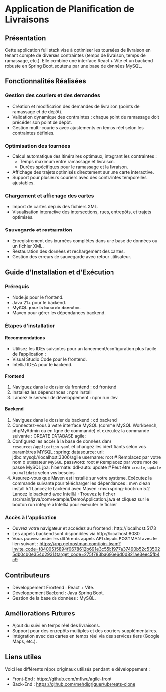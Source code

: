 # Application de Planification de Livraisons

## Présentation
Cette application full stack vise à optimiser les tournées de livraison en tenant compte de diverses contraintes (temps de livraison, temps de ramassage, etc.). Elle combine une interface React + Vite et un backend robuste en Spring Boot, soutenu par une base de données MySQL.

## Fonctionnalités Réalisées
### Gestion des couriers et des demandes
- Création et modification des demandes de livraison (points de ramassage et de dépôt).
- Validation dynamique des contraintes : chaque point de ramassage doit précéder son point de dépôt.
- Gestion multi-couriers avec ajustements en temps réel selon les contraintes définies.

### Optimisation des tournées
- Calcul automatique des itinéraires optimaux, intégrant les contraintes :
  - Temps maximum entre ramassage et livraison.
  - Durées spécifiques pour le ramassage et la livraison.
- Affichage des trajets optimisés directement sur une carte interactive.
- Support pour plusieurs couriers avec des contraintes temporelles ajustables.

### Chargement et affichage des cartes
- Import de cartes depuis des fichiers XML.
- Visualisation interactive des intersections, rues, entrepôts, et trajets optimisés.

### Sauvegarde et restauration
- Enregistrement des tournées complètes dans une base de données ou un fichier XML.
- Restauration des données et rechargement des cartes.
- Gestion des erreurs de sauvegarde avec retour utilisateur.

## Guide d'Installation et d'Exécution
### Prérequis
- Node.js pour le frontend.
- Java 21+ pour le backend.
- MySQL pour la base de données.
- Maven pour gérer les dépendances backend.

### Étapes d'installation
#### Recommendations 
- Utilisez les IDEs suivantes pour un lancement/configuration plus facile de l’application : 
- Visual Studio Code pour le frontend.
- IntelliJ IDEA pour le backend.

#### Frontend
1. Naviguez dans le dossier du frontend :
   cd frontend
2. Installez les dépendances :
   npm install
3. Lancez le serveur de développement :
   npm run dev

#### Backend
1. Naviguez dans le dossier du backend :
   cd backend
2. Connectez-vous à votre interface MySQL (comme MySQL Workbench, phpMyAdmin ou en ligne de commande) et exécutez la commande suivante :
   CREATE DATABASE agile;
3. Configurez les accès à la base de données dans `resources/application.yaml` 
et changez les identifiants selon vos paramètres MYSQL :
   spring:
  datasource:
    url: jdbc:mysql://localhost:3306/agile
    username: root # Remplacez par votre nom d'utilisateur MySQL
    password: root # Remplacez par votre mot de passe MySQL
  jpa:
    hibernate:
      ddl-auto: update # Peut être `create`, `update` ou `validate` selon vos besoins
4. Assurez-vous que Maven est installé sur votre système. Exécutez la commande suivante pour télécharger les dépendances :
   mvn clean install
5.1 Lancez le backend avec Maven :
   mvn spring-boot:run
5.2 Lancez le backend avec IntelliJ : 
    Trouvez le fichier src/main/java/com/example/DemoApplication.java et cliquez sur le bouton run intégré à IntelliJ pour executer le fichier

### Accès à l'application
- Ouvrez votre navigateur et accédez au frontend : http://localhost:5173
- Les appels backend sont disponibles via http://localhost:8080
- Vous pouvez tester les différents appels API depuis POSTMAN avec le lien suivant : 
https://app.getpostman.com/join-team?invite_code=f8400535894f0678612b691e3c55b1977a37490b52c535025db0cb0e354d2931&target_code=275f783ba686e6d0d821ae3eec5fb4c9

## Contributeurs
- Développement Frontend : React + Vite.
- Développement Backend : Java Spring Boot.
- Gestion de la base de données : MySQL.

## Améliorations Futures
- Ajout du suivi en temps réel des livraisons.
- Support pour des entrepôts multiples et des couriers supplémentaires.
- Intégration avec des cartes en temps réel via des services tiers (Google Maps, etc.).

## Liens utiles
Voici les différents répos originaux utilisés pendant le développement : 
- Front-End : https://github.com/mflwu/agile-front
- Back-End : https://github.com/mehdigriguer/ubereats-clone
